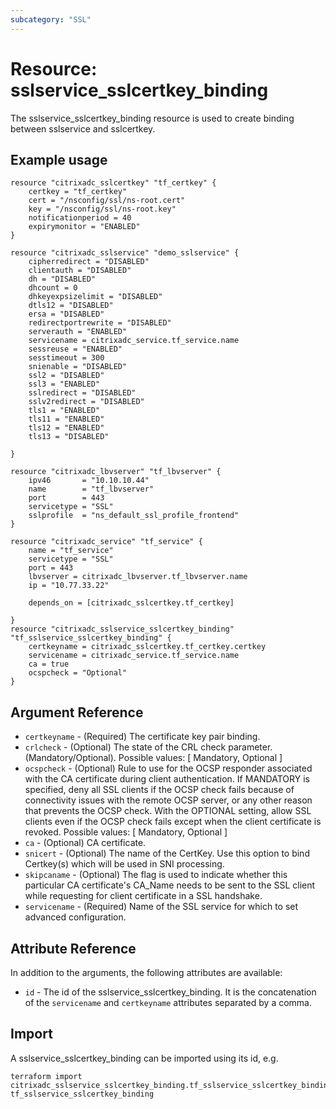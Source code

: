 ```yaml
---
subcategory: "SSL"
---
```


# Resource: sslservice_sslcertkey_binding

The sslservice_sslcertkey_binding resource is used to create binding between sslservice and sslcertkey.


## Example usage

```hcl
resource "citrixadc_sslcertkey" "tf_certkey" {
	certkey = "tf_certkey"
	cert = "/nsconfig/ssl/ns-root.cert"
	key = "/nsconfig/ssl/ns-root.key"
	notificationperiod = 40
	expirymonitor = "ENABLED"
}

resource "citrixadc_sslservice" "demo_sslservice" {
	cipherredirect = "DISABLED"
	clientauth = "DISABLED"
	dh = "DISABLED"
	dhcount = 0
	dhkeyexpsizelimit = "DISABLED"
	dtls12 = "DISABLED"
	ersa = "DISABLED"
	redirectportrewrite = "DISABLED"
	serverauth = "ENABLED"
	servicename = citrixadc_service.tf_service.name
	sessreuse = "ENABLED"
	sesstimeout = 300
	snienable = "DISABLED"
	ssl2 = "DISABLED"
	ssl3 = "ENABLED"
	sslredirect = "DISABLED"
	sslv2redirect = "DISABLED"
	tls1 = "ENABLED"
	tls11 = "ENABLED"
	tls12 = "ENABLED"
	tls13 = "DISABLED"
	
}

resource "citrixadc_lbvserver" "tf_lbvserver" {
	ipv46       = "10.10.10.44"
	name        = "tf_lbvserver"
	port        = 443
	servicetype = "SSL"
	sslprofile  = "ns_default_ssl_profile_frontend"
}

resource "citrixadc_service" "tf_service" {
	name = "tf_service"
	servicetype = "SSL"
	port = 443 
	lbvserver = citrixadc_lbvserver.tf_lbvserver.name
	ip = "10.77.33.22"

	depends_on = [citrixadc_sslcertkey.tf_certkey]

}
resource "citrixadc_sslservice_sslcertkey_binding" "tf_sslservice_sslcertkey_binding" {
	certkeyname = citrixadc_sslcertkey.tf_certkey.certkey
	servicename = citrixadc_service.tf_service.name
	ca = true
	ocspcheck = "Optional"
}
```


## Argument Reference

* `certkeyname` - (Required) The certificate key pair binding.
* `crlcheck` - (Optional) The state of the CRL check parameter. (Mandatory/Optional). Possible values: [ Mandatory, Optional ]
* `ocspcheck` - (Optional) Rule to use for the OCSP responder associated with the CA certificate during client authentication. If MANDATORY is specified, deny all SSL clients if the OCSP check fails because of connectivity issues with the remote OCSP server, or any other reason that prevents the OCSP check. With the OPTIONAL setting, allow SSL clients even if the OCSP check fails except when the client certificate is revoked. Possible values: [ Mandatory, Optional ]
* `ca` - (Optional) CA certificate.
* `snicert` - (Optional) The name of the CertKey. Use this option to bind Certkey(s) which will be used in SNI processing.
* `skipcaname` - (Optional) The flag is used to indicate whether this particular CA certificate's CA_Name needs to be sent to the SSL client while requesting      for client certificate in a SSL handshake.
* `servicename` - (Required) Name of the SSL service for which to set advanced configuration.


## Attribute Reference

In addition to the arguments, the following attributes are available:

* `id` - The id of the sslservice_sslcertkey_binding. It is the concatenation of the `servicename` and `certkeyname` attributes separated by a comma.



## Import

A sslservice_sslcertkey_binding can be imported using its id, e.g.

```shell
terraform import citrixadc_sslservice_sslcertkey_binding.tf_sslservice_sslcertkey_binding tf_sslservice_sslcertkey_binding
```
